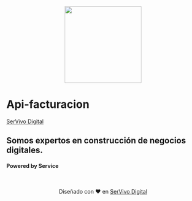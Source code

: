 
 
 <div align="center">
<img width="200px"  src="https://i.postimg.cc/d3Q1754H/logo-servivo-r-copia-copia-04-copia.png" />
</div>

# Api-facturacion

[SerVivo Digital](https://Servivo.digital)
## Somos expertos en construcción de negocios digitales.

#### Powered by Service

<br>



<div align="center">

Diseñado con ♥️ en [SerVivo Digital](https://Servivo.digital)
<div>

